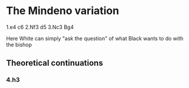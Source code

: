 # The Mindeno variation

1.e4 c6
2.Nf3 d5
3.Nc3 Bg4


Here White can simply "ask the question" of what Black wants to do with the bishop


## Theoretical continuations

### 4.h3 
